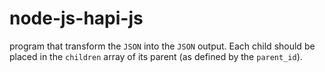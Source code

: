 # node-js-hapi-js
program that transform the `JSON`  into the `JSON` output. Each child should be placed in the `children` array of its parent (as defined by the `parent_id`).
